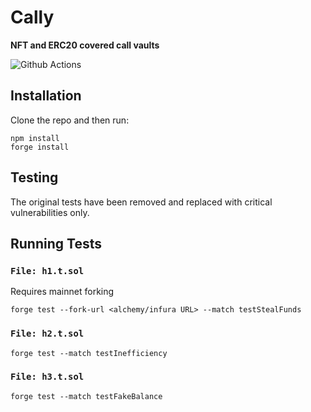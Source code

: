 # Cally

**NFT and ERC20 covered call vaults**

![Github Actions](https://github.com/foundry-rs/forge-template/workflows/Tests/badge.svg)

## Installation

Clone the repo and then run:

```
npm install
forge install
```

## Testing

The original tests have been removed and replaced with critical vulnerabilities only.

## Running Tests


### `File: h1.t.sol`
Requires mainnet forking 

```
forge test --fork-url <alchemy/infura URL> --match testStealFunds

```

### `File: h2.t.sol`

```
forge test --match testInefficiency

```

### `File: h3.t.sol`

```
forge test --match testFakeBalance

```